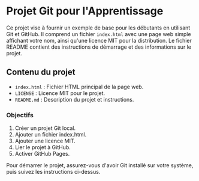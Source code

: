 # Projet Git pour l'Apprentissage

Ce projet vise à fournir un exemple de base pour les débutants en utilisant Git et GitHub. Il comprend un fichier `index.html` avec une page web simple affichant votre nom, ainsi qu'une licence MIT pour la distribution. Le fichier README contient des instructions de démarrage et des informations sur le projet.

## Contenu du projet

- `index.html` : Fichier HTML principal de la page web.
- `LICENSE` : Licence MIT pour le projet.
- `README.md` : Description du projet et instructions.

### Objectifs

1. Créer un projet Git local.
2. Ajouter un fichier index.html.
3. Ajouter une licence MIT.
4. Lier le projet à GitHub.
5. Activer GitHub Pages.

Pour démarrer le projet, assurez-vous d'avoir Git installé sur votre système, puis suivez les instructions ci-dessus.
